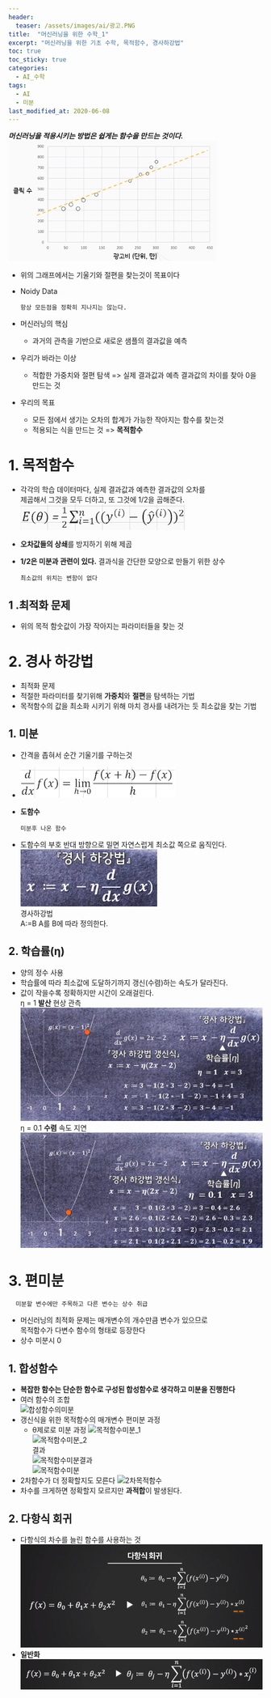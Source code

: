 ```yaml
---
header:
  teaser: /assets/images/ai/광고.PNG
title:  "머신러닝을 위한 수학_1"
excerpt: "머신러닝을 위한 기초 수학, 목적함수, 경사하강법"
toc: true
toc_sticky: true
categories:
  - AI_수학
tags:
  - AI
  - 미분
last_modified_at: 2020-06-08
---
```


***머신러닝을 적용시키는 방법은 쉽게는 함수을 만드는 것이다.***  
![광고](/assets/images/ai/광고.PNG)  
* 위의 그래프에서는 기울기와 절편을 찾는것이 목표이다
* Noidy Data 
  
      항상 모든점을 정확히 지나지는 않는다.
      
* 머신러닝의 핵심
  * 과거의 관측을 기반으로 새로운 샘플의 결과값을 예측
  
* 우리가 바라는 이상
  * 적합한 가중치와 절편 탐색 => 실제 결과값과 예측 결과값의 차이를 찾아 0을 만드는 것
  
* 우리의 목표
  * 모든 점에서 생기는 오차의 합계가 가능한 작아지는 함수를 찾는것
  * 적용되는 식을 만드는 것 => **목적함수**
  
# 1. 목적함수
* 각각의 학습 데이터마다, 실제 결과값과 예측한 결과값의 오차를   
  제곱해서 그것을 모두 더하고, 또 그것에 1/2을 곱해준다.  
![목적함수](/assets/images/ai/목적함수.PNG)  
* **오차값들의 상쇄**를 방지하기 위해 제곱
* **1/2은 미분과 관련이 있다.** 결과식을 간단한 모양으로 만들기 위한 상수
  
      최소값의 위치는 변함이 없다

## 1 .최적화 문제
* 위의 목적 함숫값이 가장 작아지는 파라미터들을 찾는 것

# 2. 경사 하강법
  * 최적화 문제
  * 적절한 파라미터를 찾기위해 **가중치**와 **절편**을 탐색하는 기법
  * 목적함수의 값을 최소화 시키기 위해 마치 경사를 내려가는 듯 최소값을 찾는 기법
  
## 1. 미분
  * 간격을 좁혀서 순간 기울기를 구하는것
  * ![미분](/assets/images/ai/미분.PNG)
  
  * **도함수** 
      
        미분후 나온 함수 
  * 도함수의 부호 반대 방향으로 밀면 자연스럽게 최소값 쪽으로 움직인다.  
  ![경사하강법](/assets/images/ai/경사하강법.PNG)  
  경사하강법  
  A:=B A를 B에 따라 정의한다.
  
## 2. 학습률(η)
  * 양의 정수 사용
  * 학습률에 따라 최소값에 도달하기까지 갱신(수렴)하는 속도가 달라진다.
  * 값이 작을수록 정확하지만 시간이 오래걸린다.  
  η = 1 **발산** 현상 관측  
  ![발산](/assets/images/ai/발산.PNG)  
  η = 0.1 **수렴** 속도 지연  
  ![수렴](/assets/images/ai/수렴.PNG)  
    
# 3. 편미분
  
      미분할 변수에만 주목하고 다른 변수는 상수 취급
  * 머신러닝의 최적화 문제는 매개변수의 개수만큼 변수가 있으므로  
    목적함수가 다변수 함수의 형태로 등장한다
  * 상수 미분시 0
   
## 1. 합성함수
  * **복잡한 함수는 단순한 함수로 구성된 합성함수로 생각하고 미분을 진행한다**
  * 여러 함수의 조합  
    ![합성함수의미분](/img/합성함수의미분.PNG)  
  * 갱신식을 위한 목적함수의 매개변수 편미분 과정  
    * θ제로로 미분 과정
      ![목적함수미분_1](/img/목적함수미분_1.PNG)  
      ![목적함수미분_2](/img/목적함수미분_2.PNG)  
      결과  
      ![목적함수미분결과](/img/목적함수미분결과.PNG)  
    ![목적함수미분](/img/목적함수미분.PNG)  
  * 2차함수가 더 정확할지도 모른다
    ![2차목적함수](/img/2차목적함수.PNG)
  * 차수를 크게하면 정확할지 모르지만 **과적합**이 발생된다.
## 2. 다항식 회귀
  * 다항식의 차수를 늘린 함수를 사용하는 것
    ![다항식회귀](/img/다항식회귀.PNG) 
  * **일반화**
    ![다항식회귀일반화](/img/다항식회귀일반화.PNG) 
